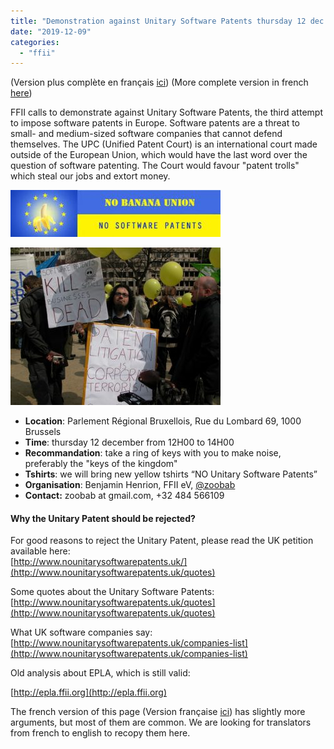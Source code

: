 ```yaml
---
title: "Demonstration against Unitary Software Patents thursday 12 dec in Brussels"
date: "2019-12-09"
categories: 
  - "ffii"
---
```


(Version plus complète en français [ici](http://blog.ffii.org/manifestation-contre-le-brevet-logiciel-unitaire-jeudi-12-decembre-a-bruxelles/)) (More complete version in french [here](http://blog.ffii.org/manifestation-contre-le-brevet-logiciel-unitaire-jeudi-12-decembre-a-bruxelles/))

FFII calls to demonstrate against Unitary Software Patents, the third attempt to impose software patents in Europe. Software patents are a threat to small- and medium-sized software companies that cannot defend themselves. The UPC (Unified Patent Court) is an international court made outside of the European Union, which would have the last word over the question of software patenting. The Court would favour "patent trolls" which steal our jobs and extort money.

![](images/banana-336x75.jpg)

![](images/terrorism-336x252.jpg)

- **Location**: Parlement Régional Bruxellois, Rue du Lombard 69, 1000 Brussels
- **Time**: thursday 12 december from 12H00 to 14H00
- **Recommandation**: take a ring of keys with you to make noise, preferably the "keys of the kingdom"
- **Tshirts**: we will bring new yellow tshirts “NO Unitary Software Patents”
- **Organisation**: Benjamin Henrion, FFII eV, [@zoobab](https://twitter.com/zoobab)
- **Contact:** zoobab at gmail.com, +32 484 566109

#### Why the Unitary Patent should be rejected?

For good reasons to reject the Unitary Patent, please read the UK petition available here:  
[http://www.nounitarysoftwarepatents.uk/](http://www.nounitarysoftwarepatents.uk/quotes)

Some quotes about the Unitary Software Patents:  
[http://www.nounitarysoftwarepatents.uk/quotes](http://www.nounitarysoftwarepatents.uk/quotes)

What UK software companies say:  
[http://www.nounitarysoftwarepatents.uk/companies-list](http://www.nounitarysoftwarepatents.uk/companies-list)

Old analysis about EPLA, which is still valid:

[http://epla.ffii.org](http://epla.ffii.org)

The french version of this page (Version française [ici](http://blog.ffii.org/manifestation-contre-le-brevet-logiciel-unitaire-jeudi-12-decembre-a-bruxelles/)) has slightly more arguments, but most of them are common. We are looking for translators from french to english to recopy them here.
